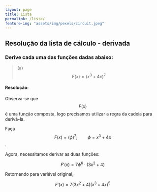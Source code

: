 ```yaml
---
layout: page
title: Lista
permalink: /lista/
feature-img: "assets/img/pexels/circuit.jpeg"
---
```



## Resolução da lista de cálculo - derivada

### Derive cada uma das funções dadas abaixo:

> (a) $$F(x) = (x^3+4x)^7$$ 

#### **Resolução:**

Observa-se que $$F(x)$$ é uma função composta, logo precisamos utilizar a regra da cadeia para derivá-la.

Faça $$F(x)=(\phi)^7; \quad \quad \phi = x^3+4x$$.

Agora, necessitamos derivar as duas funções:

$$F'(x)= 7\phi^6 \cdot (3x^2+4)$$ 

Retornando para variável original, 

$$F'(x)=7(3x^2+4)(x^3+4x)^5$$




